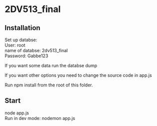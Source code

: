 # 2DV513_final

## Installation
  
Set up databse:  
User: root  
name of databse: 2dv513_final  
Password: Gabbe123
  
If you want some data run the databse dump
  
If you want other options you need to change the source code in app.js

Run npm install from the root of this folder.

## Start
node app.js  
Run in dev mode: nodemon app.js

